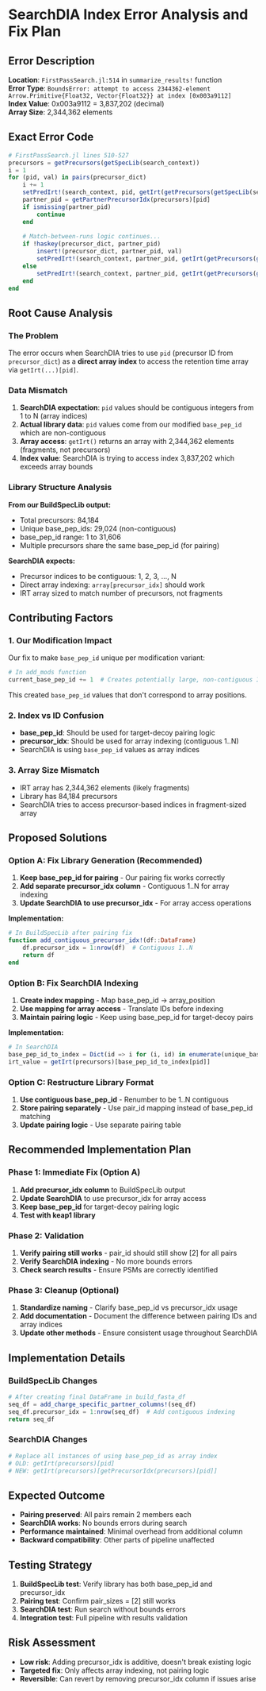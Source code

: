 # SearchDIA Index Error Analysis and Fix Plan

## Error Description

**Location**: `FirstPassSearch.jl:514` in `summarize_results!` function  
**Error Type**: `BoundsError: attempt to access 2344362-element Arrow.Primitive{Float32, Vector{Float32}} at index [0x003a9112]`  
**Index Value**: 0x003a9112 = 3,837,202 (decimal)  
**Array Size**: 2,344,362 elements

## Exact Error Code

```julia
# FirstPassSearch.jl lines 510-527
precursors = getPrecursors(getSpecLib(search_context))
i = 1
for (pid, val) in pairs(precursor_dict)
    i += 1
    setPredIrt!(search_context, pid, getIrt(getPrecursors(getSpecLib(search_context)))[pid])  # ← ERROR HERE (line 514)
    partner_pid = getPartnerPrecursorIdx(precursors)[pid]
    if ismissing(partner_pid)
        continue
    end
    
    # Match-between-runs logic continues...
    if !haskey(precursor_dict, partner_pid)
        insert!(precursor_dict, partner_pid, val)
        setPredIrt!(search_context, partner_pid, getIrt(getPrecursors(getSpecLib(search_context)))[pid])  # ← ALSO FAILS (line 524)
    else
        setPredIrt!(search_context, partner_pid, getIrt(getPrecursors(getSpecLib(search_context)))[partner_pid])  # ← ALSO FAILS (line 526)
    end
end
```

## Root Cause Analysis

### The Problem
The error occurs when SearchDIA tries to use `pid` (precursor ID from `precursor_dict`) as a **direct array index** to access the retention time array via `getIrt(...)[pid]`.

### Data Mismatch
1. **SearchDIA expectation**: `pid` values should be contiguous integers from 1 to N (array indices)
2. **Actual library data**: `pid` values come from our modified `base_pep_id` which are non-contiguous
3. **Array access**: `getIrt()` returns an array with 2,344,362 elements (fragments, not precursors)
4. **Index value**: SearchDIA is trying to access index 3,837,202 which exceeds array bounds

### Library Structure Analysis

**From our BuildSpecLib output:**
- Total precursors: 84,184
- Unique base_pep_ids: 29,024 (non-contiguous)
- base_pep_id range: 1 to 31,606
- Multiple precursors share the same base_pep_id (for pairing)

**SearchDIA expects:**
- Precursor indices to be contiguous: 1, 2, 3, ..., N
- Direct array indexing: `array[precursor_idx]` should work
- IRT array sized to match number of precursors, not fragments

## Contributing Factors

### 1. Our Modification Impact
Our fix to make `base_pep_id` unique per modification variant:
```julia
# In add_mods function
current_base_pep_id += 1  # Creates potentially large, non-contiguous IDs
```

This created `base_pep_id` values that don't correspond to array positions.

### 2. Index vs ID Confusion
- **base_pep_id**: Should be used for target-decoy pairing logic
- **precursor_idx**: Should be used for array indexing (contiguous 1..N)
- SearchDIA is using `base_pep_id` values as array indices

### 3. Array Size Mismatch
- IRT array has 2,344,362 elements (likely fragments)
- Library has 84,184 precursors
- SearchDIA tries to access precursor-based indices in fragment-sized array

## Proposed Solutions

### Option A: Fix Library Generation (Recommended)
1. **Keep base_pep_id for pairing** - Our pairing fix works correctly
2. **Add separate precursor_idx column** - Contiguous 1..N for array indexing
3. **Update SearchDIA to use precursor_idx** - For array access operations

**Implementation:**
```julia
# In BuildSpecLib after pairing fix
function add_contiguous_precursor_idx!(df::DataFrame)
    df.precursor_idx = 1:nrow(df)  # Contiguous 1..N
    return df
end
```

### Option B: Fix SearchDIA Indexing
1. **Create index mapping** - Map base_pep_id → array_position
2. **Use mapping for array access** - Translate IDs before indexing
3. **Maintain pairing logic** - Keep using base_pep_id for target-decoy pairs

**Implementation:**
```julia
# In SearchDIA
base_pep_id_to_index = Dict(id => i for (i, id) in enumerate(unique_base_pep_ids))
irt_value = getIrt(precursors)[base_pep_id_to_index[pid]]
```

### Option C: Restructure Library Format
1. **Use contiguous base_pep_id** - Renumber to be 1..N contiguous
2. **Store pairing separately** - Use pair_id mapping instead of base_pep_id matching
3. **Update pairing logic** - Use separate pairing table

## Recommended Implementation Plan

### Phase 1: Immediate Fix (Option A)
1. **Add precursor_idx column** to BuildSpecLib output
2. **Update SearchDIA** to use precursor_idx for array access
3. **Keep base_pep_id** for target-decoy pairing logic
4. **Test with keap1 library**

### Phase 2: Validation
1. **Verify pairing still works** - pair_id should still show [2] for all pairs
2. **Verify SearchDIA indexing** - No more bounds errors
3. **Check search results** - Ensure PSMs are correctly identified

### Phase 3: Cleanup (Optional)
1. **Standardize naming** - Clarify base_pep_id vs precursor_idx usage
2. **Add documentation** - Document the difference between pairing IDs and array indices
3. **Update other methods** - Ensure consistent usage throughout SearchDIA

## Implementation Details

### BuildSpecLib Changes
```julia
# After creating final DataFrame in build_fasta_df
seq_df = add_charge_specific_partner_columns!(seq_df)
seq_df.precursor_idx = 1:nrow(seq_df)  # Add contiguous indexing
return seq_df
```

### SearchDIA Changes
```julia
# Replace all instances of using base_pep_id as array index
# OLD: getIrt(precursors)[pid]  
# NEW: getIrt(precursors)[getPrecursorIdx(precursors)[pid]]
```

## Expected Outcome
- **Pairing preserved**: All pairs remain 2 members each
- **SearchDIA works**: No bounds errors during search
- **Performance maintained**: Minimal overhead from additional column
- **Backward compatibility**: Other parts of pipeline unaffected

## Testing Strategy
1. **BuildSpecLib test**: Verify library has both base_pep_id and precursor_idx
2. **Pairing test**: Confirm pair_sizes = [2] still works
3. **SearchDIA test**: Run search without bounds errors
4. **Integration test**: Full pipeline with results validation

## Risk Assessment
- **Low risk**: Adding precursor_idx is additive, doesn't break existing logic
- **Targeted fix**: Only affects array indexing, not pairing logic
- **Reversible**: Can revert by removing precursor_idx column if issues arise